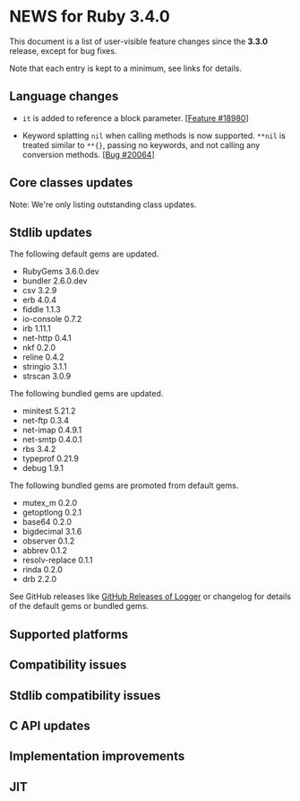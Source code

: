 # NEWS for Ruby 3.4.0

This document is a list of user-visible feature changes
since the **3.3.0** release, except for bug fixes.

Note that each entry is kept to a minimum, see links for details.

## Language changes

* `it` is added to reference a block parameter. [[Feature #18980]]

* Keyword splatting `nil` when calling methods is now supported.
  `**nil` is treated similar to `**{}`, passing no keywords,
  and not calling any conversion methods.
  [[Bug #20064]]

## Core classes updates

Note: We're only listing outstanding class updates.

## Stdlib updates

The following default gems are updated.

* RubyGems 3.6.0.dev
* bundler 2.6.0.dev
* csv 3.2.9
* erb 4.0.4
* fiddle 1.1.3
* io-console 0.7.2
* irb 1.11.1
* net-http 0.4.1
* nkf 0.2.0
* reline 0.4.2
* stringio 3.1.1
* strscan 3.0.9

The following bundled gems are updated.

* minitest 5.21.2
* net-ftp 0.3.4
* net-imap 0.4.9.1
* net-smtp 0.4.0.1
* rbs 3.4.2
* typeprof 0.21.9
* debug 1.9.1

The following bundled gems are promoted from default gems.

* mutex_m 0.2.0
* getoptlong 0.2.1
* base64 0.2.0
* bigdecimal 3.1.6
* observer 0.1.2
* abbrev 0.1.2
* resolv-replace 0.1.1
* rinda 0.2.0
* drb 2.2.0

See GitHub releases like [GitHub Releases of Logger](https://github.com/ruby/logger/releases) or changelog for details of the default gems or bundled gems.

## Supported platforms

## Compatibility issues

## Stdlib compatibility issues

## C API updates

## Implementation improvements

## JIT

[Feature #18980]: https://bugs.ruby-lang.org/issues/18980
[Bug #20064]: https://bugs.ruby-lang.org/issues/20064
